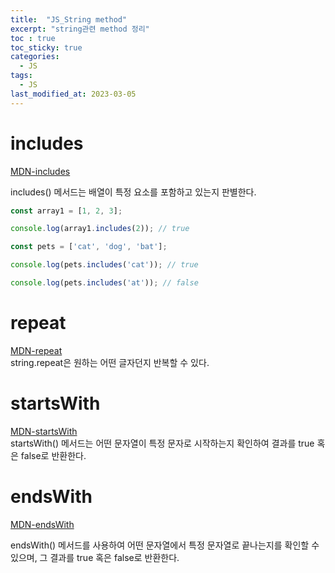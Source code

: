 ```yaml
---
title:  "JS_String method"
excerpt: "string관련 method 정리"
toc : true
toc_sticky: true
categories:
  - JS
tags:
  - JS
last_modified_at: 2023-03-05
---
```


# includes
[MDN-includes](https://developer.mozilla.org/ko/docs/Web/JavaScript/Reference/Global_Objects/Array/includes)

includes() 메서드는 배열이 특정 요소를 포함하고 있는지 판별한다.  
```js
const array1 = [1, 2, 3];

console.log(array1.includes(2)); // true

const pets = ['cat', 'dog', 'bat'];

console.log(pets.includes('cat')); // true

console.log(pets.includes('at')); // false
```

# repeat

[MDN-repeat](https://developer.mozilla.org/ko/docs/Web/JavaScript/Reference/Global_Objects/String/repeat)  
string.repeat은 원하는 어떤 글자던지 반복할 수 있다.  

# startsWith

[MDN-startsWith](https://developer.mozilla.org/ko/docs/Web/JavaScript/Reference/Global_Objects/String/startsWith)  
startsWith() 메서드는 어떤 문자열이 특정 문자로 시작하는지 확인하여 결과를 true 혹은 false로 반환한다.

# endsWith

[MDN-endsWith](https://developer.mozilla.org/ko/docs/Web/JavaScript/Reference/Global_Objects/String/endsWith)  

endsWith() 메서드를 사용하여 어떤 문자열에서 특정 문자열로 끝나는지를 확인할 수 있으며, 그 결과를 true 혹은 false로 반환한다.  